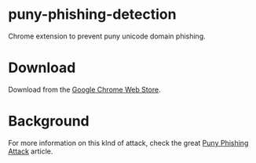# puny-phishing-detection
Chrome extension to prevent puny unicode domain phishing.

# Download
Download from the [Google Chrome Web Store](https://chrome.google.com/webstore/detail/punycode-domain-detection/fkenopinnpinfcjneoanjoimhkmdcjne).

# Background
For more information on this klnd of attack, check the great [Puny Phishing Attack](http://thehackernews.com/2017/04/unicode-Punycode-phishing-attack.html) article.
